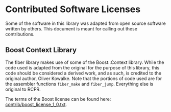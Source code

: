 Contributed Software Licenses
=============================

Some of the software in this library was adapted from open source software
written by others.  This document is meant for calling out these contributions.

Boost Context Library
---------------------

The fiber library makes use of some of the Boost::Context library.  While the
code used is adapted from the original for the purpose of this library, this
code should be considered a derived work, and as such, is credited to the
original author, Oliver Kowalke.  Note that the portions of code used are for
the assembler functions `fiber_make` and `fiber_jump`.  Everything else is
original to RCPR.

The terms of the Boost license can be found here:
[contrib/boost\_license\_1\_0.txt][boost-license].

[boost-license]: boost_license_1_0.txt
